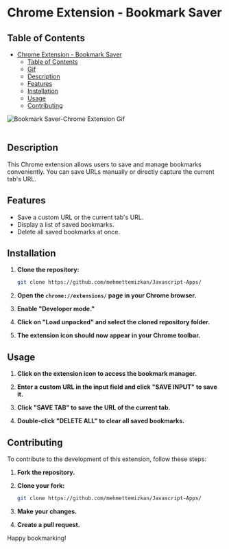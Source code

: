 # Chrome Extension - Bookmark Saver

## Table of Contents

-   [Chrome Extension - Bookmark Saver](#chrome-extension---bookmark-saver)
    -   [Table of Contents](#table-of-contents)
    -   [Gif](#gif)
    -   [Description](#description)
    -   [Features](#features)
    -   [Installation](#installation)
    -   [Usage](#usage)
    -   [Contributing](#contributing)


<img id='gif' src="https://github.com/mehmettemizkan/Javascript-Apps/assets/56386597/5b75e46a-ee04-4be0-80d2-d721a70b772e" alt='Bookmark Saver-Chrome Extension Gif'><br><br>


## Description

This Chrome extension allows users to save and manage bookmarks conveniently. You can save URLs manually or directly capture the current tab's URL.

## Features

-   Save a custom URL or the current tab's URL.
-   Display a list of saved bookmarks.
-   Delete all saved bookmarks at once.

## Installation

1. **Clone the repository:**

    ```bash
    git clone https://github.com/mehmettemizkan/Javascript-Apps/
    ```

2. **Open the `chrome://extensions/` page in your Chrome browser.**

3. **Enable "Developer mode."**

4. **Click on "Load unpacked" and select the cloned repository folder.**

5. **The extension icon should now appear in your Chrome toolbar.**

## Usage

1. **Click on the extension icon to access the bookmark manager.**

2. **Enter a custom URL in the input field and click "SAVE INPUT" to save it.**

3. **Click "SAVE TAB" to save the URL of the current tab.**

4. **Double-click "DELETE ALL" to clear all saved bookmarks.**

## Contributing

To contribute to the development of this extension, follow these steps:

1. **Fork the repository.**

2. **Clone your fork:**

    ```bash
    git clone https://github.com/mehmettemizkan/Javascript-Apps/
    ```

3. **Make your changes.**

4. **Create a pull request.**

Happy bookmarking!
